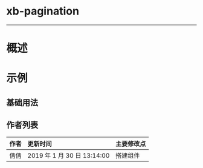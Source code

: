 # xb-pagination

---

# 概述

# 示例

## 基础用法

<template>
<div style="border:1px,">
  <xb-pagination :total="60" :current-page="6" v-on:page-change="pageChange">
  </xb-pagination>
</div>

<div style="border:1px,">
  <xb-pagination :total="100" :current-page="1" v-on:page-change="pageChange" :background="true">
  </xb-pagination>
</div>
</template>
<script>
module.exports = {
    data() {
      return {}
    },
    methods: {
      pageChange(value) {
        console.log(value)
      }
    }
  }
</script>

## 作者列表

| 作者 | 更新时间                    | 主要修改点 |
| :--- | :-------------------------- | :--------- |
| 倩倩 | 2019 年 1 月 30 日 13:14:00 | 搭建组件   |
